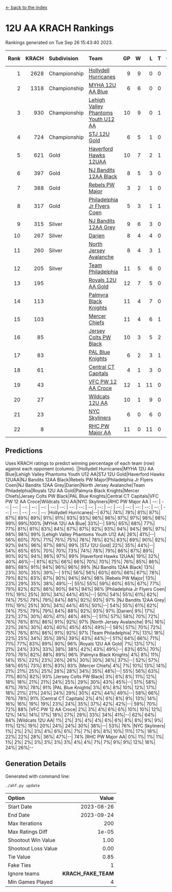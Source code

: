 [<- back to the index](readme.md)
# 12U AA KRACH Rankings
Rankings generated on Tue Sep 26 15:43:40 2023.

Rank|KRACH|Subdivision|Team|GP|W|L|T|OTW|OTL|SoS|Exp Wins|Win Diff
---:|---:|:---|:---|---:|---:|---:|---:|---:|---:|---:|---:|---:
1|2628|Championship|[Hollydell Hurricanes](https://gamesheetstats.com/seasons/3659/teams/141133/schedule)|9|9|0|0|2|0|238|9.8|-0.0
2|1318|Championship|[MYHA 12U AA Blue](https://gamesheetstats.com/seasons/3659/teams/141123/schedule)|6|6|0|0|1|0|169|6.9|0.0
3|930|Championship|[Lehigh Valley Phantoms Youth U12 AA](https://gamesheetstats.com/seasons/3659/teams/141129/schedule)|10|9|0|1|0|0|152|10.7|0.0
4|724|Championship|[STJ 12U Gold](https://gamesheetstats.com/seasons/3659/teams/141122/schedule)|6|5|1|0|1|0|277|5.9|0.0
5|621|Gold|[Haverford Hawks 12UAA](https://gamesheetstats.com/seasons/3659/teams/141127/schedule)|10|7|2|1|0|2|476|8.7|-0.0
6|397|Gold|[NJ Bandits 12AA Black](https://gamesheetstats.com/seasons/3659/teams/141126/schedule)|8|5|3|0|0|1|623|5.9|0.0
7|388|Gold|[Rebels PW Major](https://gamesheetstats.com/seasons/3659/teams/141138/schedule)|3|2|1|0|0|0|263|2.9|0.0
8|317|Gold|[Philadelphia Jr Flyers Coen](https://gamesheetstats.com/seasons/3659/teams/141143/schedule)|5|3|1|1|0|0|205|4.7|0.0
9|315|Silver|[NJ Bandits 12AA Grey](https://gamesheetstats.com/seasons/3659/teams/141134/schedule)|9|6|3|0|1|0|458|6.9|0.0
10|267|Silver|[Darien](https://gamesheetstats.com/seasons/3659/teams/141125/schedule)|8|4|4|0|1|1|410|4.9|0.0
11|260|Silver|[North Jersey Avalanche](https://gamesheetstats.com/seasons/3659/teams/141137/schedule)|8|4|3|1|0|2|499|5.7|0.0
12|205|Silver|[Team Philadelphia](https://gamesheetstats.com/seasons/3659/teams/141128/schedule)|11|5|6|0|1|0|542|5.9|0.0
13|195||[Royals 12U AA Gold](https://gamesheetstats.com/seasons/3659/teams/141142/schedule)|12|7|5|0|0|0|375|7.9|0.0
14|113||[Palmyra Black Knights](https://gamesheetstats.com/seasons/3659/teams/141130/schedule)|11|4|7|0|1|0|631|4.9|0.0
15|103||[Mercer Chiefs](https://gamesheetstats.com/seasons/3659/teams/141135/schedule)|11|4|6|1|0|0|235|5.7|0.0
16|85||[Jersey Colts PW Black](https://gamesheetstats.com/seasons/3659/teams/141141/schedule)|10|3|5|2|0|0|252|5.6|0.0
17|83||[PAL Blue Knights](https://gamesheetstats.com/seasons/3659/teams/141139/schedule)|6|2|3|1|0|0|140|3.7|0.0
18|61||[Central CT Capitals](https://gamesheetstats.com/seasons/3659/teams/141124/schedule)|4|1|3|0|0|1|390|1.9|0.0
19|43||[VFC PW 12 AA Croce](https://gamesheetstats.com/seasons/3659/teams/141131/schedule)|12|1|11|0|0|1|569|1.9|0.0
20|27||[Wildcats 12U AA](https://gamesheetstats.com/seasons/3659/teams/141136/schedule)|10|1|9|0|0|0|569|1.9|0.0
21|23||[NYC Skyliners](https://gamesheetstats.com/seasons/3659/teams/141144/schedule)|6|0|6|0|0|0|348|0.9|0.0
22|8||[RHC PW Major AA](https://gamesheetstats.com/seasons/3659/teams/141132/schedule)|11|0|11|0|0|0|234|0.9|0.0

## Predictions
Uses KRACH ratings to predict winning percentage of each team (row) against each opponent (column).
||Hollydell Hurricanes|MYHA 12U AA Blue|Lehigh Valley Phantoms Youth U12 AA|STJ 12U Gold|Haverford Hawks 12UAA|NJ Bandits 12AA Black|Rebels PW Major|Philadelphia Jr Flyers Coen|NJ Bandits 12AA Grey|Darien|North Jersey Avalanche|Team Philadelphia|Royals 12U AA Gold|Palmyra Black Knights|Mercer Chiefs|Jersey Colts PW Black|PAL Blue Knights|Central CT Capitals|VFC PW 12 AA Croce|Wildcats 12U AA|NYC Skyliners|RHC PW Major AA
| --: | --: | --: | --: | --: | --: | --: | --: | --: | --: | --: | --: | --: | --: | --: | --: | --: | --: | --: | --: | --: | --: | --: 
|Hollydell Hurricanes|--| 67%| 74%| 78%| 81%| 87%| 87%| 89%| 89%| 91%| 91%| 93%| 93%| 96%| 96%| 97%| 97%| 98%| 98%| 99%| 99%|100%
|MYHA 12U AA Blue| 33%|--| 59%| 65%| 68%| 77%| 77%| 81%| 81%| 83%| 84%| 87%| 87%| 92%| 93%| 94%| 94%| 96%| 97%| 98%| 98%| 99%
|Lehigh Valley Phantoms Youth U12 AA| 26%| 41%|--| 56%| 60%| 70%| 71%| 75%| 75%| 78%| 78%| 82%| 83%| 89%| 90%| 92%| 92%| 94%| 96%| 97%| 98%| 99%
|STJ 12U Gold| 22%| 35%| 44%|--| 54%| 65%| 65%| 70%| 70%| 73%| 74%| 78%| 79%| 86%| 87%| 89%| 90%| 92%| 94%| 96%| 97%| 99%
|Haverford Hawks 12UAA| 19%| 32%| 40%| 46%|--| 61%| 62%| 66%| 66%| 70%| 70%| 75%| 76%| 85%| 86%| 88%| 88%| 91%| 94%| 96%| 96%| 99%
|NJ Bandits 12AA Black| 13%| 23%| 30%| 35%| 39%|--| 51%| 56%| 56%| 60%| 60%| 66%| 67%| 78%| 79%| 82%| 83%| 87%| 90%| 94%| 94%| 98%
|Rebels PW Major| 13%| 23%| 29%| 35%| 38%| 49%|--| 55%| 55%| 59%| 60%| 65%| 67%| 77%| 79%| 82%| 82%| 86%| 90%| 94%| 94%| 98%
|Philadelphia Jr Flyers Coen| 11%| 19%| 25%| 30%| 34%| 44%| 45%|--| 50%| 54%| 55%| 61%| 62%| 74%| 75%| 79%| 79%| 84%| 88%| 92%| 93%| 97%
|NJ Bandits 12AA Grey| 11%| 19%| 25%| 30%| 34%| 44%| 45%| 50%|--| 54%| 55%| 61%| 62%| 74%| 75%| 79%| 79%| 84%| 88%| 92%| 93%| 97%
|Darien|  9%| 17%| 22%| 27%| 30%| 40%| 41%| 46%| 46%|--| 51%| 57%| 58%| 70%| 72%| 76%| 76%| 81%| 86%| 91%| 92%| 97%
|North Jersey Avalanche|  9%| 16%| 22%| 26%| 30%| 40%| 40%| 45%| 45%| 49%|--| 56%| 57%| 70%| 72%| 75%| 76%| 81%| 86%| 91%| 92%| 97%
|Team Philadelphia|  7%| 13%| 18%| 22%| 25%| 34%| 35%| 39%| 39%| 43%| 44%|--| 51%| 64%| 66%| 71%| 71%| 77%| 83%| 89%| 90%| 96%
|Royals 12U AA Gold|  7%| 13%| 17%| 21%| 24%| 33%| 33%| 38%| 38%| 42%| 43%| 49%|--| 63%| 65%| 70%| 70%| 76%| 82%| 88%| 89%| 96%
|Palmyra Black Knights|  4%|  8%| 11%| 14%| 15%| 22%| 23%| 26%| 26%| 30%| 30%| 36%| 37%|--| 52%| 57%| 58%| 65%| 73%| 81%| 83%| 93%
|Mercer Chiefs|  4%|  7%| 10%| 13%| 14%| 21%| 21%| 25%| 25%| 28%| 28%| 34%| 35%| 48%|--| 55%| 56%| 63%| 71%| 80%| 82%| 93%
|Jersey Colts PW Black|  3%|  6%|  8%| 11%| 12%| 18%| 18%| 21%| 21%| 24%| 25%| 29%| 30%| 43%| 45%|--| 51%| 58%| 67%| 76%| 78%| 91%
|PAL Blue Knights|  3%|  6%|  8%| 10%| 12%| 17%| 18%| 21%| 21%| 24%| 24%| 29%| 30%| 42%| 44%| 49%|--| 58%| 66%| 76%| 78%| 91%
|Central CT Capitals|  2%|  4%|  6%|  8%|  9%| 13%| 14%| 16%| 16%| 19%| 19%| 23%| 24%| 35%| 37%| 42%| 42%|--| 59%| 70%| 72%| 88%
|VFC PW 12 AA Croce|  2%|  3%|  4%|  6%|  6%| 10%| 10%| 12%| 12%| 14%| 14%| 17%| 18%| 27%| 29%| 33%| 34%| 41%|--| 62%| 64%| 84%
|Wildcats 12U AA|  1%|  2%|  3%|  4%|  4%|  6%|  6%|  8%|  8%|  9%|  9%| 11%| 12%| 19%| 20%| 24%| 24%| 30%| 38%|--| 53%| 76%
|NYC Skyliners|  1%|  2%|  2%|  3%|  4%|  6%|  6%|  7%|  7%|  8%|  8%| 10%| 11%| 17%| 18%| 22%| 22%| 28%| 36%| 47%|--| 74%
|RHC PW Major AA|  0%|  1%|  1%|  1%|  1%|  2%|  2%|  3%|  3%|  3%|  3%|  4%|  4%|  7%|  7%|  9%|  9%| 12%| 16%| 24%| 26%|--

## Generation Details

Generated with command line:
```
./ahf.py update
```

| Option | Value |
| :----- | ----: |
| Start Date | 2023-08-26 |
| End Date | 2023-09-24 |
| Max Iterations | 200 |
| Max Ratings Diff | 1e-05 |
| Shootout Win Value | 1.00 |
| Shootout Loss Value | 0.00 |
| Tie Value | 0.85 |
| Fake Ties | 1 |
| Ignore teams | __KRACH_FAKE_TEAM__ |
| Min Games Played | 4 |

